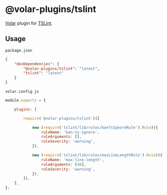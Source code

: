 # @volar-plugins/tslint

[Volar](https://github.com/johnsoncodehk/volar) plugin for [TSLint](https://palantir.github.io/tslint/).

## Usage

`package.json`

```json
{
	"devDependencies": {
		"@volar-plugins/tslint": "latest",
		"tslint": "latest"
	}
}
```

`volar.config.js`

```js
module.exports = {

	plugins: [

		require('@volar-plugins/tslint')([

			new (require('tslint/lib/rules/banTsIgnoreRule').Rule)({
				ruleName: 'ban-ts-ignore',
				ruleArguments: [],
				ruleSeverity: 'warning',
			}),

			new (require('tslint/lib/rules/maxLineLengthRule').Rule)({
				ruleName: 'max-line-length',
				ruleArguments: [40],
				ruleSeverity: 'warning',
			}),
		]),
	],
};
```
